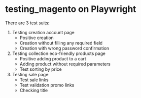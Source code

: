 # testing_magento on Playwright

There are 3 test suits:

1. Testing creation account page
   - Positive creation
   - Creation without filling any required field
   - Creation with wrong password confirmation
2. Testing collection eco-friendly products page
   - Positive adding product to a cart
   - Adding product without required parameters
   - Test sorting by price
3. Testing sale page
   - Test sale links
   - Test validation promo links
   - Checking title